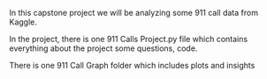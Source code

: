 In this capstone project we will be analyzing some 911 call data from Kaggle.

In the project, there is one 911 Calls Project.py file which contains everything about the project some questions, code.

There is one 911 Call Graph folder which includes plots and insights
